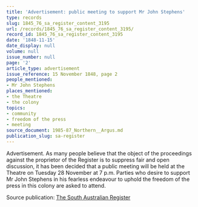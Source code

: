 ```yaml
---
title: 'Advertisement: public meeting to support Mr John Stephens'
type: records
slug: 1845_76_sa_register_content_3195
url: /records/1845_76_sa_register_content_3195/
record_id: 1845_76_sa_register_content_3195
date: '1848-11-15'
date_display: null
volume: null
issue_number: null
page: '2'
article_type: advertisement
issue_reference: 15 November 1848, page 2
people_mentioned:
- Mr John Stephens
places_mentioned:
- the Theatre
- the colony
topics:
- community
- freedom of the press
- meeting
source_document: 1985-87_Northern__Argus.md
publication_slug: sa-register
---
```


Advertisement.  As many people believe that the object of the proceedings against the proprietor of the Register is to suppress fair and open discussion, it has been decided that a public meeting will be held at the Theatre on Tuesday 28 November at 7 p.m.  Parties who desire to support Mr John Stephens in his fearless endeavour to uphold the freedom of the press in this colony are asked to attend.

Source publication: [The South Australian Register](/publications/sa-register/)
